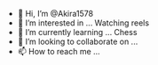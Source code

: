 - 👋 Hi, I’m @Akira1578
- 👀 I’m interested in ... Watching reels
- 🌱 I’m currently learning ... Chess
- 💞️ I’m looking to collaborate on ...
- 📫 How to reach me ...

<!---
Akira1578/Akira1578 is a ✨ special ✨ repository because its `README.md` (this file) appears on your GitHub profile.
You can click the Preview link to take a look at your changes.
--->
